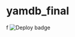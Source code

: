 # yamdb_final
f
![Deploy badge](https://github.com/belikrastr/yamdb_final/actions/workflows/yamdb_workflow.yml/badge.svg)
